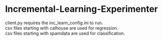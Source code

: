 # Incremental-Learning-Experimenter  
client.py requires the inc_learn_config.ini to run.  
csv files starting with calhouse are used for regression.  
csv files starting with spamdata are used for classification.  
